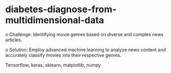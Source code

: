 # diabetes-diagnose-from-multidimensional-data

o	Challenge: Identifying movie genres based on diverse and complex news articles. 

o	Solution: Employ advanced machine learning to analyze news content and accurately classify movies into their respective genres.

Tensorflow, keras, sklearn, matplotlib, numpy
